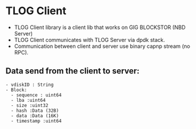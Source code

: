 # TLOG Client

- TLOG Client library is a client lib that works on GIG BLOCKSTOR (NBD Server)
- TLOG Client communicates with TLOG Server via dpdk stack.
- Communication between client and server use binary capnp stream (no RPC).

## Data send from the client to server:

```
- vdiskID : String
- Block:
  - sequence : uint64
  - lba :uint64
  - size :uint32
  - hash :Data (32B)
  - data :Data (16K)
  - timestamp :uint64
 ```
